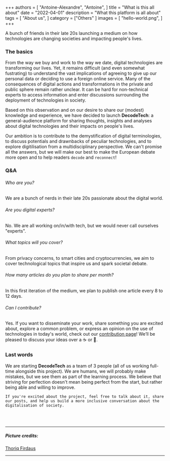 +++
authors = [
    "Antoine-Alexandre", "Antoine",
]
title = "What is this all about"
date = "2022-04-01"
description = "What this platform is all about"
tags = [ "About us",
]
category = ["Others" ]
images = [
    "hello-world.png",
]
+++

A bunch of friends in their late 20s launching a medium on how technologies are changing societies and impacting people's lives. 

### The basics 
From the way we buy and work to the way we date, digital technologies are transforming our lives. Yet, it remains difficult (and even somewhat fustrating) to understand the vast implications of agreeing to give up our personal data or deciding to use a foreign online service. Many of the consequences of digital actions and transformations in the private and public sphere remain rather unclear. It can be hard for non-technical experts to access information and enter discussions surrounding the deployment of technologies in society.  

Based on this observation and on our desire to share our (modest) knowledge and experience, we have decided to launch **DecodeTech**: a general-audience platform for sharing thoughts, insights and analyses about digital technologies and their impacts on people's lives. 

Our ambition is to contribute to the demystification of digital terminologies, to discuss potentials and drawnbacks of peculiar technologies, and to explore digitilisation from a multidisciplinary perspective. We can't promise all the answers, but we will make our best to make the European debate more open and to help readers `decode` and `reconnect`!

### Q&A

###### Who are you? 
We are a bunch of nerds in their late 20s passionate about the digital world. 

###### Are you digital experts? 
No. We are all working on/in/with tech, but we would never call ourselves "experts". 

###### What topics will you cover? 
From privacy concerns, to smart cities and cryptocurrencies, we aim to cover technological topics that inspire us and spark societal debate.

###### How many articles do you plan to share per month? 
In this first iteration of the medium, we plan to publish one article every 8 to 12 days. 

###### Can I contribute? 
Yes. If you want to disseminate your work, share something you are excited about, explore a common problem, or express an opinion on the use of technologies in today's world, check out our [contribution page](https://decodetech.eu/post/contribute/)! We’ll be pleased to discuss your ideas over a ☕️ or 🍺.

### Last words
We are starting **DecodeTech** as a team of 3 people (all of us working full-time alongside this project). We are humans, we will probably make mistakes, but we see them as part of the learning process. We believe that striving for perfection doesn't mean being perfect from the start, but rather being able and willing to improve. 

`If you're excited about the project, feel free to talk about it, share our posts, and help us build a more inclusive conversation about the digitalisation of society.`
##### &nbsp; 

***
##### Picture credits:
[Thoriq Firdaus](https://www.hongkiat.com/blog/hello-world-different-programming-languages/) 
***
##### &nbsp; 
